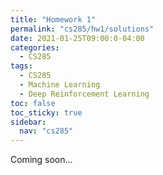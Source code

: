 ```yaml
---
title: "Homework 1"
permalink: "cs285/hw1/solutions"
date: 2021-01-25T09:00:0-04:00
categories:
  - CS285
tags:
  - CS285
  - Machine Learning
  - Deep Reinforcement Learning
toc: false
toc_sticky: true
sidebar:
  nav: "cs285"
---
```


Coming soon...
